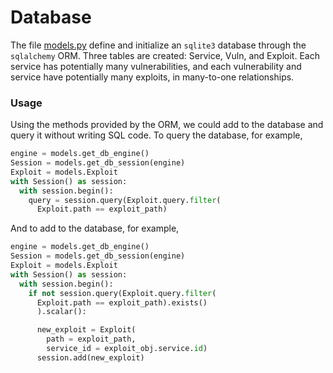 # Database

The file [models.py](../models.py) define and initialize an `sqlite3` database through the `sqlalchemy` ORM. Three tables are created: Service, Vuln, and Exploit. Each service has potentially many vulnerabilities, and each vulnerability and service have potentially many exploits, in many-to-one relationships. 

### Usage

Using the methods provided by the ORM, we could add to the database and query it without writing SQL code. To query the database, for example,

```python
engine = models.get_db_engine()
Session = models.get_db_session(engine)
Exploit = models.Exploit
with Session() as session:
  with session.begin():
    query = session.query(Exploit.query.filter(
      Exploit.path == exploit_path)
```

And to add to the database, for example,

```python
engine = models.get_db_engine()
Session = models.get_db_session(engine)
Exploit = models.Exploit
with Session() as session:
  with session.begin():
    if not session.query(Exploit.query.filter(
      Exploit.path == exploit_path).exists()
      ).scalar():

      new_exploit = Exploit(
        path = exploit_path,
        service_id = exploit_obj.service.id)
      session.add(new_exploit)
``` 